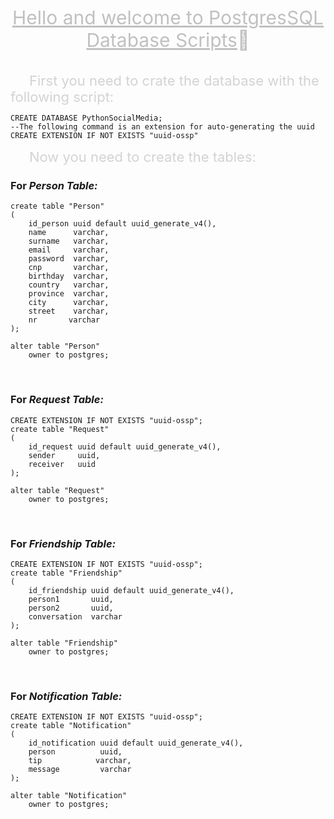 <div style="text-align: center;">
    <span style="font-size: 30px; color: silver">
        <u>Hello and welcome to PostgresSQL Database Scripts</u>&#x1F917;
    </span>
</div> 
<br>
<br>
<span style="font-size: 22px; color: lightgrey; text-align: center; margin-left: 30px">
    First you need to crate the database with the following script:
</span>

```postgresql
CREATE DATABASE PythonSocialMedia;
--The following command is an extension for auto-generating the uuid
CREATE EXTENSION IF NOT EXISTS "uuid-ossp"
```
<span style="font-size: 22px; color: lightgrey;  margin-left: 30px">
        Now you need to create the tables:
</span>

### For *_Person Table:_*
```postgresql
create table "Person"
(
    id_person uuid default uuid_generate_v4(),
    name      varchar,
    surname   varchar,
    email     varchar,
    password  varchar,
    cnp       varchar,
    birthday  varchar,
    country   varchar,
    province  varchar,
    city      varchar,
    street    varchar,
    nr       varchar
);

alter table "Person"
    owner to postgres;
```
<br>

### For *_Request Table:_*
```postgresql
CREATE EXTENSION IF NOT EXISTS "uuid-ossp";
create table "Request"
(
    id_request uuid default uuid_generate_v4(),
    sender     uuid,
    receiver   uuid
);

alter table "Request"
    owner to postgres;
```
<br>

### For *_Friendship Table:_*
```postgresql
CREATE EXTENSION IF NOT EXISTS "uuid-ossp";
create table "Friendship"
(
    id_friendship uuid default uuid_generate_v4(),
    person1       uuid,
    person2       uuid,
    conversation  varchar
);

alter table "Friendship"
    owner to postgres;
```
<br>

### For *_Notification Table:_*
```postgresql
CREATE EXTENSION IF NOT EXISTS "uuid-ossp";
create table "Notification"
(
    id_notification uuid default uuid_generate_v4(),
    person          uuid,
    tip            varchar,
    message         varchar
);

alter table "Notification"
    owner to postgres;
```



